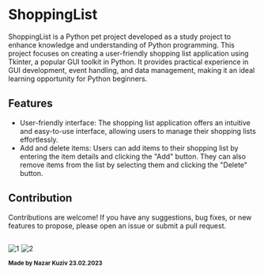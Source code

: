# ShoppingList

ShoppingList is a Python pet project developed as a study project to enhance knowledge and understanding of Python programming. This project focuses on creating a user-friendly shopping list application using Tkinter, a popular GUI toolkit in Python. It provides practical experience in GUI development, event handling, and data management, making it an ideal learning opportunity for Python beginners.

## Features

- User-friendly interface: The shopping list application offers an intuitive and easy-to-use interface, allowing users to manage their shopping lists effortlessly.
- Add and delete items: Users can add items to their shopping list by entering the item details and clicking the "Add" button. They can also remove items from the list by selecting them and clicking the "Delete" button.

## Contribution
Contributions are welcome! If you have any suggestions, bug fixes, or new features to propose, please open an issue or submit a pull request.

##
![1](https://user-images.githubusercontent.com/57569453/221049409-32075f37-fbbe-4552-b55e-d2d9aaed7a42.png)
![2](https://user-images.githubusercontent.com/57569453/221049413-42827eec-3c44-4d16-8eec-b5a63359e73f.png)

<sub>**Made by Nazar Kuziv 23.02.2023**</sub>	
